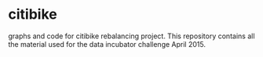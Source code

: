 # citibike
graphs and code for citibike rebalancing project.
This repository contains all the material used for the data incubator challenge April 2015.
